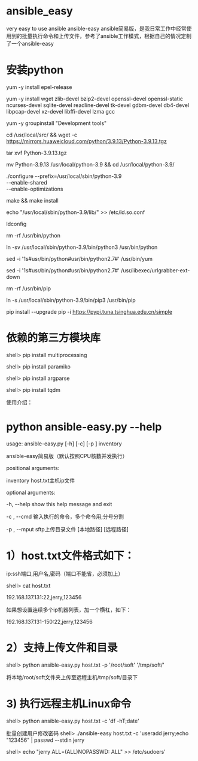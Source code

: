 # ansible_easy #
very easy to use ansible
ansible-easy
ansible简易版，是我日常工作中经常使用到的批量执行命令和上传文件，参考了ansible工作模式，根据自己的情况定制了一个ansible-easy

# 安装python #

yum -y install epel-release

yum -y install wget zlib-devel bzip2-devel openssl-devel openssl-static ncurses-devel sqlite-devel readline-devel tk-devel gdbm-devel db4-devel libpcap-devel xz-devel libffi-devel lzma gcc



yum -y groupinstall "Development tools"

cd /usr/local/src/ && wget -c https://mirrors.huaweicloud.com/python/3.9.13/Python-3.9.13.tgz


tar xvf Python-3.9.13.tgz


mv Python-3.9.13 /usr/local/python-3.9 && cd /usr/local/python-3.9/


./configure --prefix=/usr/local/sbin/python-3.9\
--enable-shared \
--enable-optimizations

make && make install

echo "/usr/local/sbin/python-3.9/lib/" >> /etc/ld.so.conf

ldconfig


rm -rf /usr/bin/python

ln -sv /usr/local/sbin/python-3.9/bin/python3 /usr/bin/python


sed -i '1s#usr/bin/python#usr/bin/python2.7#' /usr/bin/yum

sed -i '1s#usr/bin/python#usr/bin/python2.7#' /usr/libexec/urlgrabber-ext-down


rm -rf /usr/bin/pip

ln -s /usr/local/sbin/python-3.9/bin/pip3 /usr/bin/pip

pip install --upgrade pip -i https://pypi.tuna.tsinghua.edu.cn/simple


# 依赖的第三方模块库 #
shell> pip install multiprocessing

shell> pip install paramiko

shell> pip install argparse

shell> pip install tqdm

使用介绍：

# python ansible-easy.py --help #
usage: ansible-easy.py [-h] [-c] [-p ] inventory

ansible-easy简易版（默认按照CPU核数并发执行）

positional arguments:

inventory host.txt主机ip文件

optional arguments:

-h, --help show this help message and exit

-c , --cmd 输入执行的命令，多个命令用;分号分割

-p , --mput sftp上传目录文件 [本地路径] [远程路径]

# 1）host.txt文件格式如下： #
ip:ssh端口,用户名,密码（端口不能省，必须加上）

shell> cat host.txt

192.168.137.131:22,jerry,123456

如果想设置连续多个ip机器列表，加一个横杠，如下：

192.168.137.131-150:22,jerry,123456

# 2）支持上传文件和目录 #
shell> python ansible-easy.py host.txt -p '/root/soft' '/tmp/soft/'

将本地/root/soft文件夹上传至远程主机/tmp/soft/目录下

# 3) 执行远程主机Linux命令 #
shell> python ansible-easy.py host.txt -c 'df -hT;date'

批量创建用户修改密码
shell> ./ansible-easy host.txt -c 'useradd jerry;echo "123456" | passwd --stdin jerry

shell> echo "jerry ALL=(ALL)NOPASSWD: ALL" >> /etc/sudoers'
